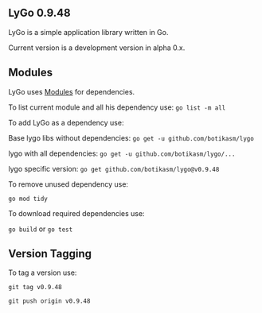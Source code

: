 LyGo 0.9.48
-

LyGo is a simple application library written in Go.

Current version is a development version in alpha 0.x.

Modules
-

LyGo uses [Modules](https://blog.golang.org/using-go-modules) for dependencies.

To list current module and all his dependency use:
`go list -m all`

To add LyGo as a dependency use:

Base lygo libs without dependencies:
`go get -u github.com/botikasm/lygo`

lygo with all dependencies: 
`go get -u github.com/botikasm/lygo/...`

lygo specific version: 
`go get github.com/botikasm/lygo@v0.9.48`

To remove unused dependency use:

`go mod tidy`

To download required dependencies use:

`go build` or `go test`

Version Tagging
-
To tag a version use:

`git tag v0.9.48` 

`git push origin v0.9.48`